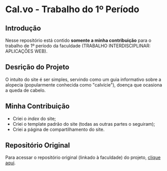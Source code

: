 # Cal.vo - Trabalho do 1º Período

## Introdução

Nesse repositório está contido **somente a minha contribuição** para o trabalho de 1º período da faculdade (TRABALHO INTERDISCIPLINAR: APLICAÇÕES WEB).

## Desrição do Projeto

O intuito do site é ser simples, servindo como um guia informativo sobre a alopecia (popularmente conhecida como "calvície"), doença que ocasiona a queda de cabelo.

## Minha Contribuição

- Criei o *index* do site;
- Criei o template padrão do site (todas as outras partes o seguiram);
- Criei a página de compartilhamento do site.

## Repositório Original

Para acessar o repositório original (linkado à faculdade) do projeto, [clique aqui](https://github.com/ICEI-PUC-Minas-PMGCC-TI/tiaw-pmg-cc-m-20221-tiaw-calvicie-grupo-3).